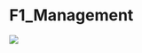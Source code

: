 # F1_Management

[![](https://mermaid.ink/img/pako:eNqdVlFP2zAQ_iuRnxi0KCmltBZCQrBJSOuEBtKkLXswzpFaS-zKdoCS9b_PjpPWTdJuml-S3J2_u_vus9sSUZEAwohmRKlbRlJJ8pgHZiVMAtVM8MB934NU5uPy93AY3Er2ArJrfwSSzwkn6T7ndZIz3nV95Cnj0LdpDnRBOKNdz6fIA_MSBzGKYhQIE-LerG8bZYzHG7d9e1gKrkSdugYNjPeGZMATIgMcOGTlQjZ2P48F-koouBD71injs6DE0tkJOd6E3BIN20pdJfu7cUPY6Wc3oGH1QEhD74GQbSnGWZPlc-KiKv3U8ymdya7LS2e6utrahizBAePas3CSAw4etGQ89cwmQTsS3pYgGXDa8SiSEblyhrV7-KU5tko_aZE_gWzDaNMu9tpf73boCa08sMuuE5Ikc7A5juqOP3hOCbl4gf1-9UqWzquOaCElcH3nogYBh9e7nR2tIpvB-xWqJVBGMr3q4XkFRKpvTC9uXKLHqpseXvbS0uio_B_Uw2y3af7Sr5WnIklBd0Th9Kpwo9wfP5sMdm0n1E9kvan8u1QZfwGlc9PmdS4K7hfSwrQn3wfM6nsBt26IypmYGwF790ILq7mLfDxp8E2_No1tdiOovFKtNSuv2_YxaWrwEakQMmHcFGFwnzNBjASrx04M1-ZY6h5qqOVDtnTXM-jqkvmXQ1VPZf-p6g9opayvei_hiZCpEfH7LklNVmvcIxM7n7by20rMDUGLtjEhK18oaIBykDlhiflFrgBjpBeQQ4yweTWD_hWjmNs4UmjxsOIUYS0LGCApinSB8DPJlPkqllY49c_5xrokHOESvSE8jMKL0_BiPApH0_PZeRieTwZoZe3R2WkYjUezaBLOJmeT2XqA3oUwGNFpNJmOp5PpdDQaj86mUYX3vfK5EiBhWsh5_X_CPtZ_AB4ieXA?type=png)](https://mermaid.live/edit#pako:eNqdVlFP2zAQ_iuRnxi0KCmltBZCQrBJSOuEBtKkLXswzpFaS-zKdoCS9b_PjpPWTdJuml-S3J2_u_vus9sSUZEAwohmRKlbRlJJ8pgHZiVMAtVM8MB934NU5uPy93AY3Er2ArJrfwSSzwkn6T7ndZIz3nV95Cnj0LdpDnRBOKNdz6fIA_MSBzGKYhQIE-LerG8bZYzHG7d9e1gKrkSdugYNjPeGZMATIgMcOGTlQjZ2P48F-koouBD71injs6DE0tkJOd6E3BIN20pdJfu7cUPY6Wc3oGH1QEhD74GQbSnGWZPlc-KiKv3U8ymdya7LS2e6utrahizBAePas3CSAw4etGQ89cwmQTsS3pYgGXDa8SiSEblyhrV7-KU5tko_aZE_gWzDaNMu9tpf73boCa08sMuuE5Ikc7A5juqOP3hOCbl4gf1-9UqWzquOaCElcH3nogYBh9e7nR2tIpvB-xWqJVBGMr3q4XkFRKpvTC9uXKLHqpseXvbS0uio_B_Uw2y3af7Sr5WnIklBd0Th9Kpwo9wfP5sMdm0n1E9kvan8u1QZfwGlc9PmdS4K7hfSwrQn3wfM6nsBt26IypmYGwF790ILq7mLfDxp8E2_No1tdiOovFKtNSuv2_YxaWrwEakQMmHcFGFwnzNBjASrx04M1-ZY6h5qqOVDtnTXM-jqkvmXQ1VPZf-p6g9opayvei_hiZCpEfH7LklNVmvcIxM7n7by20rMDUGLtjEhK18oaIBykDlhiflFrgBjpBeQQ4yweTWD_hWjmNs4UmjxsOIUYS0LGCApinSB8DPJlPkqllY49c_5xrokHOESvSE8jMKL0_BiPApH0_PZeRieTwZoZe3R2WkYjUezaBLOJmeT2XqA3oUwGNFpNJmOp5PpdDQaj86mUYX3vfK5EiBhWsh5_X_CPtZ_AB4ieXA)
